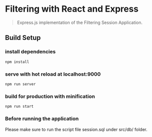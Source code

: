 # Filtering with React and Express

> Express.js implementation of the Filtering Session Application.

## Build Setup

### install dependencies

```
npm install
```

### serve with hot reload at localhost:9000

```
npm run server
```

### build for production with minification

```
npm run start
```

### Before running the application

Please make sure to run the script file session.sql under src/db/ folder.